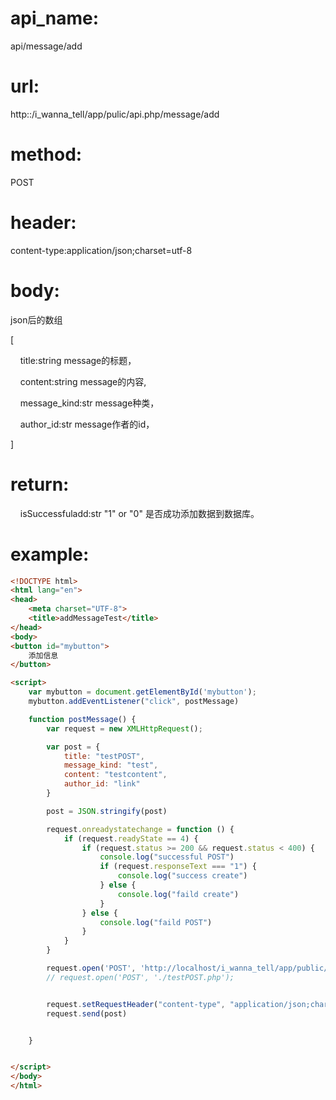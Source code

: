 # api\_name:

api/message/add

# url:

http::/i\_wanna\_tell/app/pulic/api.php/message/add

# method:

POST

# header:

content-type:application/json;charset=utf-8

# body:

json后的数组

[

    title:string message的标题，

    content:string message的内容,

    message\_kind:str message种类，

    author\_id:str message作者的id，        

]

# return:

    isSuccessfuladd:str "1" or "0" 是否成功添加数据到数据库。

# example:

```html
<!DOCTYPE html>
<html lang="en">
<head>
    <meta charset="UTF-8">
    <title>addMessageTest</title>
</head>
<body>
<button id="mybutton">
    添加信息
</button>

<script>
    var mybutton = document.getElementById('mybutton');
    mybutton.addEventListener("click", postMessage)

    function postMessage() {
        var request = new XMLHttpRequest();

        var post = {
            title: "testPOST",
            message_kind: "test",
            content: "testcontent",
            author_id: "link"
        }

        post = JSON.stringify(post)

        request.onreadystatechange = function () {
            if (request.readyState == 4) {
                if (request.status >= 200 && request.status < 400) {
                    console.log("successful POST")
                    if (request.responseText === "1") {
                        console.log("success create")
                    } else {
                        console.log("faild create")
                    }
                } else {
                    console.log("faild POST")
                }
            }
        }

        request.open('POST', 'http://localhost/i_wanna_tell/app/public/index.php/message/add');
        // request.open('POST', './testPOST.php');


        request.setRequestHeader("content-type", "application/json;charset=utf-8")
        request.send(post)


    }


</script>
</body>
</html>
```
